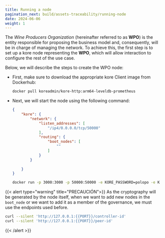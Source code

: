 ```yaml
---
title: Running a node
pagination_next: build/assets-traceability/running-node
date: 2024-06-06
weight: 1
---
```


The *Wine Producers Organization* (hereinafter referred to as **WPO**) is the entity responsible for proposing the business model and, consequently, will be in charge of managing the network. To achieve this, the first step is to set up a kore node representing the **WPO**, which will allow interaction to configure the rest of the use case.

Below, we will describe the steps to create the WPO node:

* First, make sure to download the appropriate kore Client image from Dockerhub:

    ```bash
    docker pull koreadmin/kore-http:arm64-leveldb-prometheus
    ```

* Next, we will start the node using the following command:

    ```json
    {
        "kore": {
            "network": {
                "listen_addresses": [
                    "/ip4/0.0.0.0/tcp/50000"
                ],
                "routing": {
                    "boot_nodes": [
                        ""
                    ]
                }
            }
            
        }
    }
    ```
    ```bash
    docker run -p 3000:3000 -p 50000:50000 -e KORE_PASSWORD=polopo -e KORE_FILE_PATH=./config.json -v ./config.json:/config.json koreadmin/kore-http:arm64-leveldb-prometheus
    ```
{{< alert type="warning" title="PRECAUCIÓN">}}
As the cryptography will be generated by the node itself, when we want to add new nodes in the `boot_node` or we want to add it as a member of the governance, we must use the endpoints used before.
```bash
curl --silent 'http://127.0.0.1:{{PORT}}/controller-id'
curl --silent 'http://127.0.0.1:{{PORT}}/peer-id'
```
{{< /alert >}}